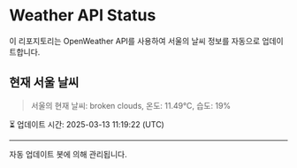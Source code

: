 
# Weather API Status

이 리포지토리는 OpenWeather API를 사용하여 서울의 날씨 정보를 자동으로 업데이트합니다.

## 현재 서울 날씨
> 서울의 현재 날씨: broken clouds, 온도: 11.49°C, 습도: 19%

⏳ 업데이트 시간: 2025-03-13 11:19:22 (UTC)

---
자동 업데이트 봇에 의해 관리됩니다.
